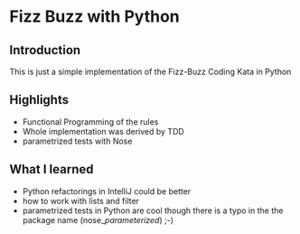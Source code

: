 # Fizz Buzz with Python

## Introduction

This is just a simple implementation of the Fizz-Buzz Coding Kata in Python

## Highlights

* Functional Programming of the rules
* Whole implementation was derived by TDD
* parametrized tests with Nose

## What I learned 

* Python refactorings in IntelliJ could be better
* how to work with lists and filter
* parametrized tests in Python are cool though there is a typo in the the package name (nose_*parameterized*) ;-)